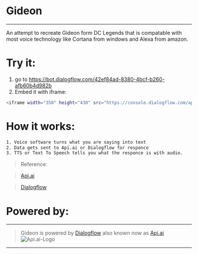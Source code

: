 # Gideon

---

An attempt to recreate Gideon form DC Legends that is compatable with most voice technology like Cortana from windows and Alexa from amazon.

# Try it:
1. go to https://bot.dialogflow.com/42ef84ad-8380-4bcf-b260-afb60b4d982b
2. Embed it with iframe:
```sh
<iframe width="350" height="430" src="https://console.dialogflow.com/api-client/demo/embedded/42ef84ad-8380-4bcf-b260-afb60b4d982b"></iframe>
```

# How it works:
```sh
1. Voice software turns what you are saying into text
2. Data gets sent to Api.ai or Dialogflow for responce
3. TTS or Text To Speech tells you what the responce is with audio.
```
> Reference:

> [Api.ai](https://api.ai/)

> [Dialogflow](https://dialogflow.com/)

# Powered by:
---
> Gideon is powered by [Dialogflow](https://dialogflow.com/) also known now as [Api.ai](https://api.ai/)
![Api.ai-Logo](https://dialogflow.com/_static/2d4cf7ef5e/images/dialogflow/lockup.svg)
---
